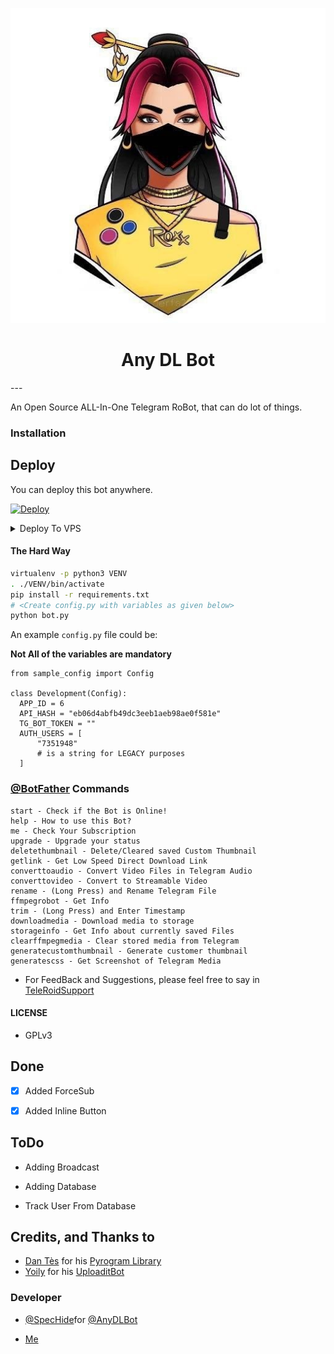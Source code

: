 <p align="center">
  <img src="thumb.jpg" alt="AnyDLBot">
</p>
<h1 align="center">
  <b>Any DL Bot</b>
</h1>
---

An Open Source ALL-In-One Telegram RoBot, that can do lot of things.

### Installation

## Deploy
You can deploy this bot anywhere.

[![Deploy](https://www.herokucdn.com/deploy/button.svg)](https://heroku.com/deploy)</br>

<details><summary>Deploy To VPS</summary>
<p>
<pre>
git clone https://github.com/DKBOTx/TovinoBotV3
# Install Packages
pip3 install -U -r requirements.txt
Edit info.py with variables as given below then run bot
python3 bot.py
</pre>
</p>
</details>

#### The Hard Way

```sh
virtualenv -p python3 VENV
. ./VENV/bin/activate
pip install -r requirements.txt
# <Create config.py with variables as given below>
python bot.py
```

An example `config.py` file could be:

**Not All of the variables are mandatory**

```python3
from sample_config import Config

class Development(Config):
  APP_ID = 6
  API_HASH = "eb06d4abfb49dc3eeb1aeb98ae0f581e"
  TG_BOT_TOKEN = ""
  AUTH_USERS = [
      "7351948"
      # is a string for LEGACY purposes
  ]
```

### [@BotFather](https://telegram.dog/BotFather) Commands

```
start - Check if the Bot is Online!
help - How to use this Bot?
me - Check Your Subscription
upgrade - Upgrade your status
deletethumbnail - Delete/Cleared saved Custom Thumbnail
getlink - Get Low Speed Direct Download Link
converttoaudio - Convert Video Files in Telegram Audio
converttovideo - Convert to Streamable Video
rename - (Long Press) and Rename Telegram File
ffmpegrobot - Get Info
trim - (Long Press) and Enter Timestamp
downloadmedia - Download media to storage
storageinfo - Get Info about currently saved Files
clearffmpegmedia - Clear stored media from Telegram
generatecustomthumbnail - Generate customer thumbnail
generatescss - Get Screenshot of Telegram Media
```

- For FeedBack and Suggestions, please feel free to say in [TeleRoidSupport](https://telegram.dog/TeleRoid14)

#### LICENSE
- GPLv3

## Done 
- [x] Added ForceSub

- [x] Added Inline Button

## ToDo

-  Adding Broadcast

-  Adding Database

-  Track User From Database

## Credits, and Thanks to

* [Dan Tès](https://telegram.dog/haskell) for his [Pyrogram Library](https://github.com/pyrogram/pyrogram)
* [Yoily](https://telegram.dog/YoilyL) for his [UploaditBot](https://telegram.dog/UploaditBot)


### Developer

- [@SpecHide](https://t.me/SpecHide)for [@AnyDLBot](https://t.me/AnyDLBot) 

- [Me](https://telegram.dog/TeamTeleRoid) 
